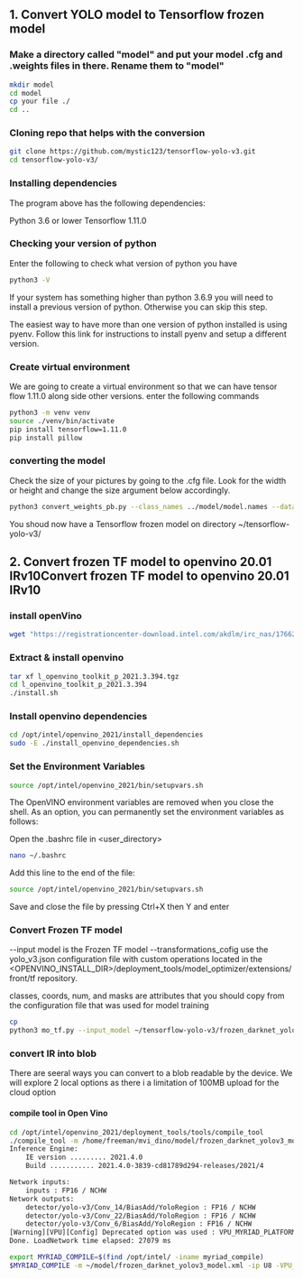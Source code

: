 






## 1. Convert YOLO model to Tensorflow frozen model

### Make a directory called "model" and put your model .cfg and .weights files in there. Rename them to "model" 

```bash
mkdir model
cd model
cp your file ./
cd ..
````

### Cloning repo that helps with the conversion
``` bash
git clone https://github.com/mystic123/tensorflow-yolo-v3.git
cd tensorflow-yolo-v3/
```

### Installing dependencies

The program above has the following dependencies:

Python 3.6 or lower
Tensorflow 1.11.0

### Checking your version of python

Enter the following to check what version of python you have

```bash
python3 -V
```

If your system has something higher than python 3.6.9 you will need to install a previous version of python. Otherwise you can skip this step.

The easiest way to have more than one version of python installed is using pyenv. Follow this link for instructions to install pyenv and setup a different version.


### Create virtual environment

We are going to create a virtual environment so that we can have tensor flow 1.11.0 along side other versions. enter the following commands

```bash
python3 -m venv venv
source ./venv/bin/activate
pip install tensorflow=1.11.0
pip install pillow
```



### converting the model

Check the size of your pictures by going to the .cfg file. Look for the width or height and change the size argument below accordingly.

```bash
python3 convert_weights_pb.py --class_names ../model/model.names --data_format NHWC --weights_file ../model/model.weights --size 608
```

You shoud now have a Tensorflow frozen model on directory ~/tensorflow-yolo-v3/



## 2. Convert frozen TF model to openvino 20.01 IRv10Convert frozen TF model to openvino 20.01 IRv10

### install openVino

```bash
wget "https://registrationcenter-download.intel.com/akdlm/irc_nas/17662/l_openvino_toolkit_p_2021.3.394.tgz"
```

### Extract & install openvino

``` bash
tar xf l_openvino_toolkit_p_2021.3.394.tgz
cd l_openvino_toolkit_p_2021.3.394
./install.sh
```

### Install openvino dependencies

```bash
cd /opt/intel/openvino_2021/install_dependencies
sudo -E ./install_openvino_dependencies.sh
```

### Set the Environment Variables

```bash
source /opt/intel/openvino_2021/bin/setupvars.sh
```

The OpenVINO environment variables are removed when you close the shell. As an option, you can permanently set the environment variables as follows:

Open the .bashrc file in <user_directory>

```bash
nano ~/.bashrc
```

Add this line to the end of the file:

```bash
source /opt/intel/openvino_2021/bin/setupvars.sh
```

Save and close the file by pressing Ctrl+X then Y and enter 

### Convert Frozen TF model

--input model is the Frozen TF model
--transformations_cofig use the yolo_v3.json configuration file with custom operations located in the <OPENVINO_INSTALL_DIR>/deployment_tools/model_optimizer/extensions/front/tf repository.

classes, coords, num, and masks are attributes that you should copy from the configuration file that was used for model training

```bash
cp 
python3 mo_tf.py --input_model ~/tensorflow-yolo-v3/frozen_darknet_yolov3_model.pb --data_type FP16 --transformations_config ~/model/yolo_v3.json --batch 1 --outputexport MYRIAD_COMPILE=$(find /opt/intel/ -iname myriad_compile)_dir ~/model/
```



### convert IR into blob

There are seeral ways you can convert to a blob readable by the device. We will explore 2 local options as there i a limitation of 100MB upload for the cloud option

#### compile tool in Open Vino

```bash
cd /opt/intel/openvino_2021/deployment_tools/tools/compile_tool
./compile_tool -m /home/freeman/mvi_dino/model/frozen_darknet_yolov3_model.xml  -o /home/freeman/mvi_dino/model/model.blob -d MYRIAD -VPU_NUMBER_OF_SHAVES 5 -VPU_NUMBER_OF_CMX_SLICES 5
Inference Engine: 
	IE version ......... 2021.4.0
	Build ........... 2021.4.0-3839-cd81789d294-releases/2021/4

Network inputs:
    inputs : FP16 / NCHW
Network outputs:
    detector/yolo-v3/Conv_14/BiasAdd/YoloRegion : FP16 / NCHW
    detector/yolo-v3/Conv_22/BiasAdd/YoloRegion : FP16 / NCHW
    detector/yolo-v3/Conv_6/BiasAdd/YoloRegion : FP16 / NCHW
[Warning][VPU][Config] Deprecated option was used : VPU_MYRIAD_PLATFORM
Done. LoadNetwork time elapsed: 27079 ms
```

```bash
export MYRIAD_COMPILE=$(find /opt/intel/ -iname myriad_compile)
$MYRIAD_COMPILE -m ~/model/frozen_darknet_yolov3_model.xml -ip U8 -VPU_NUMBER_OF_SHAVES 5 -VPU_NUMBER_OF_CMX_SLICES 5 -o ~/model/
```


